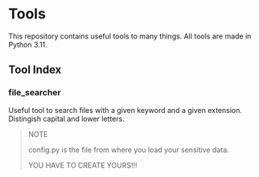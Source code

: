 # Tools
This repository contains useful tools to many things. All tools are made in Python 3.11.

## Tool Index
### file_searcher
Useful tool to search files with a given keyword and a given extension. Distingish capital and lower letters.

>NOTE
>
>config.py is the file from where you load your sensitive data.
>
>YOU HAVE TO CREATE YOURS!!!